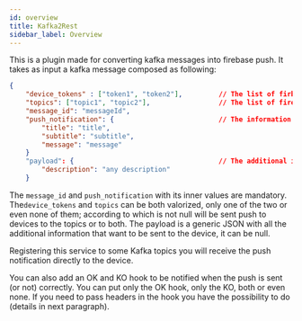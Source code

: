 ```yaml
---
id: overview
title: Kafka2Rest
sidebar_label: Overview
---
```

This is a plugin made for converting kafka messages into firebase push. It takes as input a kafka message composed as following:

```json
{ 
    "device_tokens" : ["token1", "token2"],         // The list of firbase devices token to which send the push
    "topics": ["topic1", "topic2"],                 // The list of firebase topics to wich send the push
    "message_id": "messageId",
    "push_notification": {                          // The information of the push
        "title": "title",
        "subtitle": "subtitle",
        "message": "message"
    }
    "payload": {                                    // The additional information to send to the application
        "description": "any description"
    }

```

The `message_id` and `push_notification` with its inner values are mandatory. The`device_tokens` and `topics` can be both valorized,
only one of the two or even none of them; according to which is not null will be sent push to devices to the topics or to both.
The payload is a generic JSON with all the additional information that want to be sent to the device, it can be null.

Registering this service to some Kafka topics you will receive the push notification directly to the device.

You can also add an OK and KO hook to be notified when the push is sent (or not) correctly. You can put only the OK hook,
only the KO, both or even none. If you need to pass headers in the hook you have the possibility to do (details in next 
paragraph).
